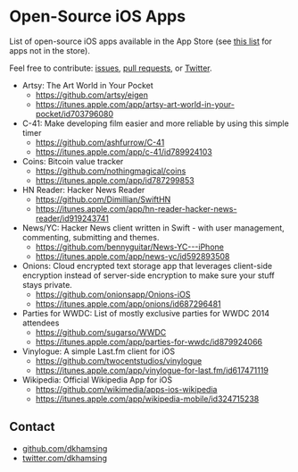 # Open-Source iOS Apps

List of open-source iOS apps available in the App Store (see [this list](non-app-store-ios-apps.md) for apps not in the store).

Feel free to contribute: [issues](https://github.com/dkhamsing/open-source-ios-apps/issues), [pull requests](https://github.com/dkhamsing/open-source-ios-apps/pulls), or [Twitter](https://twitter.com/dkhamsing).

- Artsy: The Art World in Your Pocket
  - https://github.com/artsy/eigen
  - https://itunes.apple.com/app/artsy-art-world-in-your-pocket/id703796080
- C-41: Make developing film easier and more reliable by using this simple timer
  - https://github.com/ashfurrow/C-41
  - https://itunes.apple.com/app/c-41/id789924103
- Coins: Bitcoin value tracker
  - https://github.com/nothingmagical/coins
  - https://itunes.apple.com/app/id787299853
- HN Reader: Hacker News Reader
  - https://github.com/Dimillian/SwiftHN
  - https://itunes.apple.com/app/hn-reader-hacker-news-reader/id919243741
- News/YC: Hacker News client written in Swift - with user management, commenting, submitting and themes.
  - https://github.com/bennyguitar/News-YC---iPhone
  - https://itunes.apple.com/app/news-yc/id592893508
- Onions: Cloud encrypted text storage app that leverages client-side encryption instead of server-side encryption to make sure your stuff stays private.
  - https://github.com/onionsapp/Onions-iOS
  - https://itunes.apple.com/app/onions/id687296481
- Parties for WWDC: List of mostly exclusive parties for WWDC 2014 attendees
  - https://github.com/sugarso/WWDC
  - https://itunes.apple.com/app/parties-for-wwdc/id879924066
- Vinylogue: A simple Last.fm client for iOS
  - https://github.com/twocentstudios/vinylogue
  - https://itunes.apple.com/app/vinylogue-for-last.fm/id617471119
- Wikipedia: Official Wikipedia App for iOS
  - https://github.com/wikimedia/apps-ios-wikipedia
  - https://itunes.apple.com/app/wikipedia-mobile/id324715238

## Contact
- [github.com/dkhamsing](https://github.com/dkhamsing)
- [twitter.com/dkhamsing](https://twitter.com/dkhamsing)
